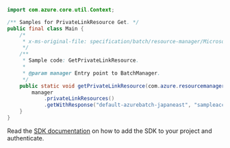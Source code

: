 ```java
import com.azure.core.util.Context;

/** Samples for PrivateLinkResource Get. */
public final class Main {
    /*
     * x-ms-original-file: specification/batch/resource-manager/Microsoft.Batch/stable/2022-01-01/examples/PrivateLinkResourceGet.json
     */
    /**
     * Sample code: GetPrivateLinkResource.
     *
     * @param manager Entry point to BatchManager.
     */
    public static void getPrivateLinkResource(com.azure.resourcemanager.batch.BatchManager manager) {
        manager
            .privateLinkResources()
            .getWithResponse("default-azurebatch-japaneast", "sampleacct", "sampleacct", Context.NONE);
    }
}
```

Read the [SDK documentation](https://github.com/Azure/azure-sdk-for-java/blob/azure-resourcemanager-batch_1.0.0/sdk/batch/azure-resourcemanager-batch/README.md) on how to add the SDK to your project and authenticate.
